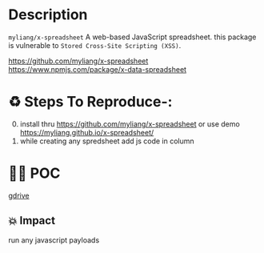 # Description

`myliang/x-spreadsheet` A web-based JavaScript spreadsheet. this package is vulnerable to `Stored Cross-Site Scripting (XSS)`.

https://github.com/myliang/x-spreadsheet
https://www.npmjs.com/package/x-data-spreadsheet
# :recycle:  Steps To Reproduce-:  
  0) install thru https://github.com/myliang/x-spreadsheet or use demo https://myliang.github.io/x-spreadsheet/
  1) while creating any spredsheet add js code in column  
# :male_detective: POC
  [gdrive](https://drive.google.com/file/d/1VqfAgldmtY-qrgHRfizVvAH2oIFZVT-q/view?usp=sharing)
## 💥 Impact
run any javascript payloads

